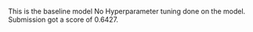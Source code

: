 This is the baseline model No Hyperparameter tuning done on the model. Submission got a score of 0.6427.

